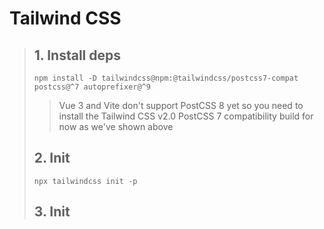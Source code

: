 
# Tailwind CSS

> ## 1. Install deps
>```
> npm install -D tailwindcss@npm:@tailwindcss/postcss7-compat postcss@^7 autoprefixer@^9
> ```
>> Vue 3 and Vite don't support PostCSS 8 yet so you need to install the Tailwind CSS v2.0 PostCSS 7 compatibility build for now as we've shown above
> ## 2. Init
> ```
> npx tailwindcss init -p
> ```
> ## 3. Init


